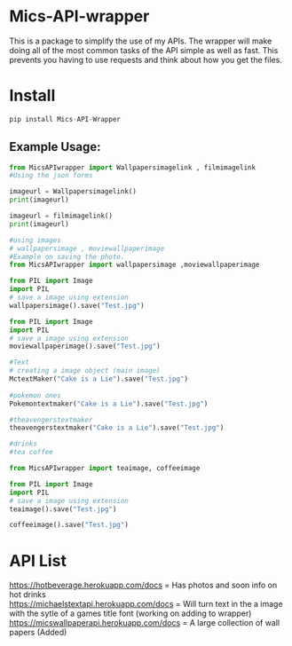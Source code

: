 # Mics-API-wrapper

This is a package to simplify the use of my APIs. The wrapper will make doing all of the most common tasks of the API simple as well as fast. This prevents you having to use requests and think about how you get the files.

# Install 
```py
pip install Mics-API-Wrapper
```

## Example Usage: 
```py
from MicsAPIwrapper import Wallpapersimagelink , filmimagelink
#Using the json forms

imageurl = Wallpapersimagelink()
print(imageurl)

imageurl = filmimagelink()
print(imageurl)

#using images 
# wallpapersimage , moviewallpaperimage
#Example on saving the photo. 
from MicsAPIwrapper import wallpapersimage ,moviewallpaperimage

from PIL import Image 
import PIL 
# save a image using extension
wallpapersimage().save("Test.jpg")

from PIL import Image 
import PIL 
# save a image using extension
moviewallpaperimage().save("Test.jpg")

#Text 
# creating a image object (main image) 
MctextMaker("Cake is a Lie").save("Test.jpg")
  
#pokemon ones
Pokemontextmaker("Cake is a Lie").save("Test.jpg")

#theavengerstextmaker
theavengerstextmaker("Cake is a Lie").save("Test.jpg")

#drinks
#tea coffee

from MicsAPIwrapper import teaimage, coffeeimage

from PIL import Image 
import PIL 
# save a image using extension
teaimage().save("Test.jpg")

coffeeimage().save("Test.jpg")

```


# API List

https://hotbeverage.herokuapp.com/docs   = Has photos and soon info on hot drinks <br>
https://michaelstextapi.herokuapp.com/docs  =  Will turn text in the a image with the sytle of a games title font (working on adding to wrapper)<br>
https://micswallpaperapi.herokuapp.com/docs  =  A large collection of wall papers (Added)
